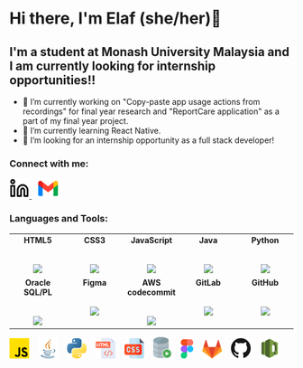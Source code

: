 # Hi there, I'm Elaf (she/her)👋

## I'm a student at Monash University Malaysia and I am currently looking for internship opportunities!!
- 🔭 I’m currently working on "Copy-paste app usage actions from recordings" for final year research and "ReportCare application" as a part of my final year project. 
- 🌱 I’m currently learning React Native. 
- 👯 I’m looking for an internship opportunity as a full stack developer! 

### Connect with me:

[<picture>
  <source media="(prefers-color-scheme: dark)" srcset="/img/linkedin-dark.svg">
  <source media="(prefers-color-scheme: light)" srcset="/img/linkedin-light.svg">
  <img alt="linkedIn logo." src="img/linkedin-light.svg" width="7%">
</picture>](https://www.linkedin.com/in/elafaa/)
&nbsp;&nbsp;
[<picture>
  <img alt="gmail logo." src="img/gmail.png" width="7%">
</picture>](mailto:elafasalh@gmail.com)


### Languages and Tools:
<table>
  <tbody>
    <tr valign="top">
      <td width="20%" align="center">
        <span><b>HTML5</b></span><br><br><br>
        <img height="64px" src="https://cdn.svgporn.com/logos/html-5.svg">
      </td>
      <td width="20%" align="center">
        <span><b>CSS3</b></span><br><br><br>
        <img height="64px" src="https://cdn.svgporn.com/logos/css-3.svg">
      </td>
      <td width="20%" align="center">
        <span><b>JavaScript</b></span><br><br><br>
        <img height="64px" src="https://cdn.svgporn.com/logos/javascript.svg">
      </td>
      <td width="20%" align="center">
        <span><b>Java</b></span><br><br><br>
        <img height="64px" src="https://cdn.svgporn.com/logos/java.svg">
      </td> 
      <td width="20%" align="center">
        <span><b>Python</b></span><br><br><br>
        <img height="64px" src="https://cdn.svgporn.com/logos/python.svg">
      </td>
    </tr>
    <tr valign="top">
      <td width="20%" align="center">
        <span><b>Oracle SQL/PL</b></span><br><br><br>
        <img height="64px" src="https://cdn.svgporn.com/logos/oracle.svg">
      </td>
      <td width="20%" align="center">
        <span><b>Figma</b></span><br><br><br>
        <img height="64px" src="https://cdn.svgporn.com/logos/figma.svg">
      </td>
      <td width="20%" align="center">
        <span><b>AWS codecommit</b></span><br><br><br>
        <img height="64px" src="https://cdn.svgporn.com/logos/aws-codecommit.svg">
      </td>
      <td width="20%" align="center">
        <span><b>GitLab</b></span><br><br><br>
        <img height="64px" src="https://cdn.svgporn.com/logos/gitlab.svg">
      </td>
      <td width="20%" align="center">
        <span><b>GitHub</b></span><br><br><br>
        <img height="64px" src="https://cdn.svgporn.com/logos/github.svg">
      </td>
    </tr>
  </tbody>
</table>

<picture>
  <img alt="JavaScript logo." src="img/JavaScript.png" width="7%">
</picture>
&nbsp;&nbsp;
<picture>
  <img alt="Java logo." src="img/java.png" width="7%">
</picture>
&nbsp;&nbsp;
<picture>
  <img alt="Python logo." src="img/python.png" width="7%">
</picture>
&nbsp;&nbsp;
<picture>
  <img alt="HTML logo." src="img/html.png" width="7%">
</picture>
&nbsp;&nbsp;
<picture>
  <img alt="CSS logo." src="img/css.png" width="7%">
</picture>
&nbsp;&nbsp;
<picture>
  <img alt="Oracle SQL logo." src="img/Oracle_SQL_Developer_logo.svg" width="6.5%">
</picture>
&nbsp;&nbsp;
<picture>
  <img alt="Figma logo." src="img/figma.png" width="4.5%">
</picture>
&nbsp;&nbsp;
<picture>
  <img alt="GitLab logo." src="img/gitlab-logo-gray-rgb.png" width="7%">
</picture>
&nbsp;&nbsp;
<picture>
  <img alt="GitHub logo." src="img/GitHub.png" width="7%">
</picture>
&nbsp;&nbsp;
<picture>
  <img alt="AWS codecommit logo." src="img/aws-codecommit.png" width="7%">
</picture>


